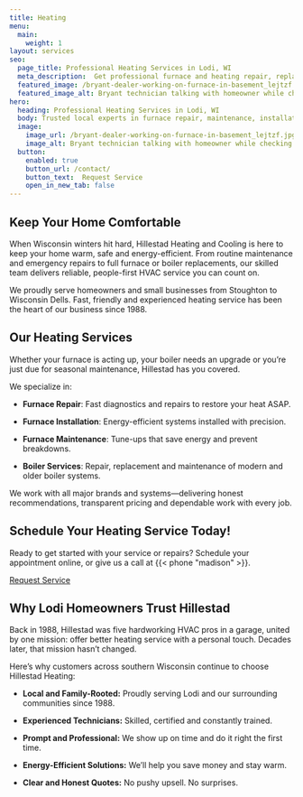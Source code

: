 ```yaml
---
title: Heating
menu:
  main:
    weight: 1
layout: services
seo:
  page_title: Professional Heating Services in Lodi, WI
  meta_description:  Get professional furnace and heating repair, replacement and new system installations in Lodi, WI.
  featured_image: /bryant-dealer-working-on-furnace-in-basement_lejtzf.jpg
  featured_image_alt: Bryant technician talking with homeowner while checking air filter and furnace
hero: 
  heading: Professional Heating Services in Lodi, WI
  body: Trusted local experts in furnace repair, maintenance, installation and boiler systems.
  image: 
    image_url: /bryant-dealer-working-on-furnace-in-basement_lejtzf.jpg
    image_alt: Bryant technician talking with homeowner while checking air filter and furnace
  button:
    enabled: true
    button_url: /contact/ 
    button_text:  Request Service
    open_in_new_tab: false
---
```


## Keep Your Home Comfortable

When Wisconsin winters hit hard, Hillestad Heating and Cooling is here to keep your home warm, safe and energy-efficient. From routine maintenance and emergency repairs to full furnace or boiler replacements, our skilled team delivers reliable, people-first HVAC service you can count on.

We proudly serve homeowners and small businesses from Stoughton to Wisconsin Dells. Fast, friendly and experienced heating service has been the heart of our business since 1988.

## Our Heating Services

Whether your furnace is acting up, your boiler needs an upgrade or you’re just due for seasonal maintenance, Hillestad
has you covered.

We specialize in:

* **Furnace Repair**: Fast diagnostics and repairs to restore your heat ASAP.

* **Furnace Installation**: Energy-efficient systems installed with precision.

* **Furnace Maintenance**: Tune-ups that save energy and prevent breakdowns.

* **Boiler Services**: Repair, replacement and maintenance of modern and older boiler systems.


We work with all major brands and systems—delivering honest recommendations, transparent pricing and dependable work with every job.

<div class="breakout bg-black flow">
  <h2 class="no-margin">Schedule Your Heating Service Today!</h2>
  <p class="site-cta__middle">Ready to get started with your service or repairs? Schedule your appointment online, or give us a call at {{< phone "madison" >}}.</p>
  <a class="btn btn--primary" href="/contact/">Request Service</a>
</div>

## Why Lodi Homeowners Trust Hillestad

Back in 1988, Hillestad was five hardworking HVAC pros in a garage, united by one mission: offer better heating service with a personal touch. Decades later, that mission hasn’t changed.

Here’s why customers across southern Wisconsin continue to choose Hillestad Heating:

* **Local and Family-Rooted:** Proudly serving Lodi and our surrounding communities since 1988.

* **Experienced Technicians:** Skilled, certified and constantly trained.

* **Prompt and Professional:** We show up on time and do it right the first time.

* **Energy-Efficient Solutions:** We’ll help you save money and stay warm.

* **Clear and Honest Quotes:** No pushy upsell. No surprises. 